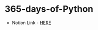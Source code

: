 # 365-days-of-Python
- Notion Link - [HERE](https://www.notion.so/mei-hu-ganesh/365-Days-of-Python-ce48505b0aac4cbe959a650dd8403878)
